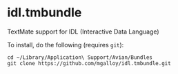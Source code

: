 idl.tmbundle
============

TextMate support for IDL (Interactive Data Language)

To install, do the following (requires `git`):

    cd ~/Library/Application\ Support/Avian/Bundles
    git clone https://github.com/mgalloy/idl.tmbundle.git